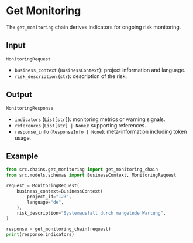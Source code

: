 # Get Monitoring

The `get_monitoring` chain derives indicators for ongoing risk monitoring.

## Input

`MonitoringRequest`
- `business_context` (`BusinessContext`): project information and language.
- `risk_description` (`str`): description of the risk.

## Output

`MonitoringResponse`
- `indicators` (`List[str]`): monitoring metrics or warning signals.
- `references` (`List[str] | None`): supporting references.
- `response_info` (`ResponseInfo | None`): meta-information including token usage.

## Example

```python
from src.chains.get_monitoring import get_monitoring_chain
from src.models.schemas import BusinessContext, MonitoringRequest

request = MonitoringRequest(
    business_context=BusinessContext(
        project_id="123",
        language="de",
    ),
    risk_description="Systemausfall durch mangelnde Wartung",
)

response = get_monitoring_chain(request)
print(response.indicators)
```
